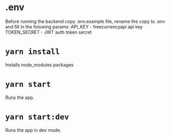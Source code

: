 # .env

Before running the backend copy .env.example file, rename the copy to .env and fill in the folowing params:
API_KEY - freecurrencyapi api key
TOKEN_SECRET - JWT auth token secret

# `yarn install`

Installs node_modules packages

# `yarn start`

Runs the app.

# `yarn start:dev`

Runs the app in dev mode.
